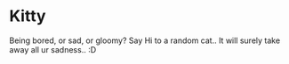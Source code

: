 # Kitty

Being bored, or sad, or gloomy? Say Hi to a random cat.. It will surely take away all ur sadness.. :D

